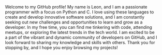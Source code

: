 Welcome to my GitHub profile! My name is Leon, and I am a passionate programmer with a focus on Python and C. I love using these languages to create and develop innovative software solutions, and I am constantly seeking out new challenges and opportunities to learn and grow as a developer. In my free time, you can find me tinkering with code, attending meetups, or exploring the latest trends in the tech world. I am excited to be a part of the vibrant and dynamic community of developers on GitHub, and I look forward to sharing my knowledge and skills with others. Thank you for stopping by, and I hope you enjoy browsing my projects!
